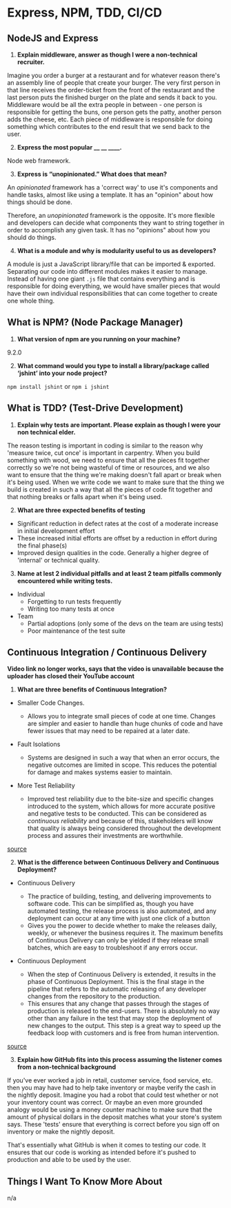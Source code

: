 # Express, NPM, TDD, CI/CD

## NodeJS and Express

1. **Explain middleware, answer as though I were a non-technical recruiter.**

Imagine you order a burger at a restaurant and for whatever reason there's an assembly line of people that create your burger. The very first person in that line receives the order-ticket from the front of the restaurant and the last person puts the finished burger on the plate and sends it back to you. Middleware would be all the extra people in between - one person is responsible for getting the buns, one person gets the patty, another person adds the cheese, etc. Each piece of middleware is responsible for doing something which contributes to the end result that we send back to the user.

2. **Express the most popular __ __ ____.**

Node web framework.

3. **Express is “unopinionated.” What does that mean?**

An *opinionated* framework has a 'correct way' to use it's components and handle tasks, almost like using a template. It has an "opinion" about how things should be done.

Therefore, an *unopinionated* framework is the opposite. It's more flexible and developers can decide what components they want to string together in order to accomplish any given task. It has no "opinions" about how you should do things.

4. **What is a module and why is modularity useful to us as developers?**

A module is just a JavaScript library/file that can be imported & exported. Separating our code into different modules makes it easier to manage. Instead of having one giant `.js` file that contains everything and is responsible for doing everything, we would have smaller pieces that would have their own individual responsibilities that can come together to create one whole thing.

## What is NPM? (Node Package Manager)

1. **What version of npm are you running on your machine?**

9.2.0

2. **What command would you type to install a library/package called ‘jshint’ into your node project?**

`npm install jshint` or `npm i jshint`

## What is TDD? (Test-Drive Development)

1. **Explain why tests are important. Please explain as though I were your non technical elder.**

The reason testing is important in coding is similar to the reason why 'measure twice, cut once' is important in carpentry. When you build something with wood, we need to ensure that all the pieces fit together correctly so we're not being wasteful of time or resources, and we also want to ensure that the thing we're making doesn't fall apart or break when it's being used. When we write code we want to make sure that the thing we build is created in such a way that all the pieces of code fit together and that nothing breaks or falls apart when it's being used.

2. **What are three expected benefits of testing**

- Significant reduction in defect rates at the cost of a moderate increase in initial development effort
- These increased initial efforts are offset by a reduction in effort during the final phase(s)
- Improved design qualities in the code. Generally a higher degree of 'internal' or technical quality.

3. **Name at lest 2 individual pitfalls and at least 2 team pitfalls commonly encountered while writing tests.**

- Individual
	- Forgetting to run tests frequently
	- Writing too many tests at once
- Team
	- Partial adoptions (only some of the devs on the team are using tests)
	- Poor maintenance of the test suite

## Continuous Integration / Continuous Delivery

**Video link no longer works, says that the video is unavailable because the uploader has closed their YouTube account**

1. **What are three benefits of Continuous Integration?**

- Smaller Code Changes.
	- Allows you to integrate small pieces of code at one time. Changes are simpler and easier to handle than huge chunks of code and have fewer issues that may need to be repaired at a later date.  

- Fault Isolations
	- Systems are designed in such a way that when an error occurs, the negative outcomes are limited in scope. This reduces the potential for damage and makes systems easier to maintain.

- More Test Reliability
	- Improved test reliability due to the bite-size and specific changes introduced to the system, which allows for more accurate positive and negative tests to be conducted. This can be considered as *continuous reliability* and because of this, stakeholders will know that quality is always being considered throughout the development process and assures their investments are worthwhile.

[source](https://katalon.com/resources-center/blog/benefits-continuous-integration-delivery)

2. **What is the difference between Continuous Delivery and Continuous Deployment?**

- Continuous Delivery 
	- The practice of building, testing, and delivering improvements to software code. This can be simplified as, though you have automated testing, the release process is also automated, and any deployment can occur at any time with just one click of a button
	- Gives you the power to decide whether to make the releases daily, weekly, or whenever the business requires it. The maximum benefits of Continuous Delivery can only be yielded if they release small batches, which are easy to troubleshoot if any errors occur.

- Continuous Deployment
	- When the step of Continuous Delivery is extended, it results in the phase of Continuous Deployment. This is the final stage in the pipeline that refers to the automatic releasing of any developer changes from the repository to the production. 
	- This ensures that any change that passes through the stages of production is released to the end-users. There is absolutely no way other than any failure in the test that may stop the deployment of new changes to the output. This step is a great way to speed up the feedback loop with customers and is free from human intervention.

[source](https://www.simplilearn.com/tutorials/devops-tutorial/continuous-delivery-and-continuous-deployment#:~:text=Continuous%20Delivery%20is%20a%20software,changes%20into%20the%20production%20environment.)

3. **Explain how GitHub fits into this process assuming the listener comes from a non-technical background**

If you've ever worked a job in retail, customer service, food service, etc. then you may have had to help take inventory or maybe verify the cash in the nightly deposit. Imagine you had a robot that could test whether or not your inventory count was correct. Or maybe an even more grounded analogy would be using a money counter machine to make sure that the amount of physical dollars in the deposit matches what your store's system says. These 'tests' ensure that everything is correct before you sign off on inventory or make the nightly deposit.

That's essentially what GitHub is when it comes to testing our code. It ensures that our code is working as intended before it's pushed to production and able to be used by the user.

## Things I Want To Know More About
n/a